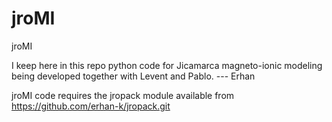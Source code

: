 jroMI
=====

jroMI

I keep here in this repo python code for Jicamarca magneto-ionic modeling being developed together with Levent and Pablo. --- Erhan

jroMI code requires the jropack module available from https://github.com/erhan-k/jropack.git